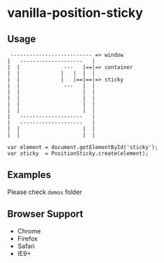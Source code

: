 vanilla-position-sticky
=======================

Usage
-----

```
 -------------------------- => window 
|   --------------------   |
|  |              ---   |==|=> container
|  |             |   |  |  |
|  |             |   |==|==|=> sticky  
|  |              ---   |  |
|  |                    |  |
|  |                    |  |
|  |                    |  |
|  |                    |  |
|   --------------------   |
|   --------------------   |
|  |                    |  |
|  |                    |  |

```

```
var element = document.getElementById('sticky');
var sticky  = PositionSticky.create(element);  
```

Examples
--------
Please check `demos` folder


Browser Support
---------------
* Chrome
* Firefox
* Safari
* IE9+
